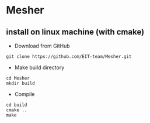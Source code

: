 # Mesher
## install on linux machine (with cmake)
* Download from GitHub
```
git clone https://github.com/EIT-team/Mesher.git
```
* Make build directory
```
cd Mesher
mkdir build
```
* Compile
```
cd build
cmake ..
make
```

